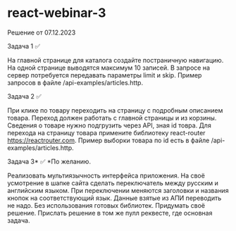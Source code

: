 # react-webinar-3
Решение от 07.12.2023

Задача 1 ✅

  На главной странице для каталога создайте постраничную навигацию.
  На одной странице выводятся максимум 10 записей. В запросе на сервер потребуется передавать параметры limit и skip.
  Пример запросов в файле /api-examples/articles.http.

Задача 2 ✅

  При клике по товару переходить на страницу с подробным описанием товара.
  Переход должен работать с главной страницы и из корзины. Сведения о товаре нужно подгрузить через API, зная id товра.
  Для перехода на страницу товара примените библиотеку react-router https://reactrouter.com.
  Пример выборки товара по id есть в файле /api-examples/articles.http. 

Задача 3* ✅
  *По желанию. 

  Реализовать мультиязычность интерфейса приложения.
  На своё усмотрение в шапке сайта сделать переключатель между русским и английским языком.
  При переключении меняются заголовки и названия кнопок на соответствующий язык.
  Данные взятые из АПИ переводить не надо. Без использования готовых библиотек.
  Придумать своё решение. Прислать решение в том же пулл реквесте, где основная задача.
